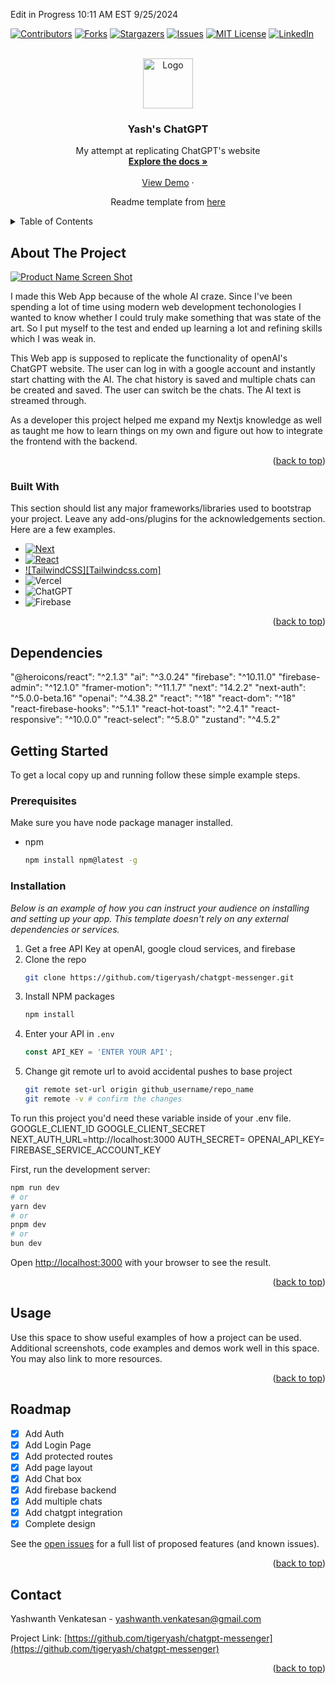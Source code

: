 Edit in Progress 10:11 AM EST 9/25/2024
 <!-- Improved compatibility of back to top link: See: https://github.com/othneildrew/Best-README-Template/pull/73 -->
<a id="readme-top"></a>
[![Contributors][contributors-shield]][contributors-url]
[![Forks][forks-shield]][forks-url]
[![Stargazers][stars-shield]][stars-url]
[![Issues][issues-shield]][issues-url]
[![MIT License][license-shield]][license-url]
[![LinkedIn][linkedin-shield]][linkedin-url]



<!-- PROJECT LOGO -->
<br />
<div align="center">
  <a href="https://github.com/othneildrew/Best-README-Template">
    <img src="images/logo.png" alt="Logo" width="80" height="80">
  </a>

  <h3 align="center">Yash's ChatGPT</h3>

  <p align="center">
    My attempt at replicating ChatGPT's website
    <br />
    <a href="https://github.com/othneildrew/Best-README-Template"><strong>Explore the docs »</strong></a>
    <br />
    <br />
    <a href="https://chatgpt-messenger-five.vercel.app/">View Demo</a>
    ·
    <p>
     Readme template from <a href="https://github.com/othneildrew/Best-README-Template/tree/main">here</a>
    </p>
</div>



<!-- TABLE OF CONTENTS -->
<details>
  <summary>Table of Contents</summary>
  <ol>
    <li>
      <a href="#about-the-project">About The Project</a>
      <ul>
        <li><a href="#built-with">Built With</a></li>
      </ul>
    </li>
    <li>
      <a href="#getting-started">Getting Started</a>
      <ul>
        <li><a href="#prerequisites">Prerequisites</a></li>
        <li><a href="#installation">Installation</a></li>
      </ul>
    </li>
    <li><a href="#usage">Usage</a></li>
    <li><a href="#roadmap">Roadmap</a></li>
    <li><a href="#contact">Contact</a></li>
  </ol>
</details>



<!-- ABOUT THE PROJECT -->
## About The Project

[![Product Name Screen Shot][product-screenshot]](https://chatgpt-messenger-five.vercel.app/)

I made this Web App because of the whole AI craze. Since I've been spending a lot of time using modern web development techonologies I wanted to know whether I could truly make something that was state of the art. So I put myself to the test and ended up learning a lot and refining skills which I was weak in. 

This Web app is supposed to replicate the functionality of openAI's ChatGPT website. The user can log in with a google account and instantly start chatting with the AI. The chat history is saved and multiple chats can be created and saved. The user can switch be the chats. The AI text is streamed through. 

As a developer this project helped me expand my Nextjs knowledge as well as taught me how to learn things on my own and figure out how to integrate the frontend with the backend. 

<p align="right">(<a href="#readme-top">back to top</a>)</p>


### Built With

This section should list any major frameworks/libraries used to bootstrap your project. Leave any add-ons/plugins for the acknowledgements section. Here are a few examples.

* [![Next][Next.js]][Next-url]
* [![React][React.js]][React-url]
* [![TailwindCSS][Tailwindcss.com]][Tailwind-url]
* ![Vercel](https://img.shields.io/badge/vercel-%23000000.svg?style=for-the-badge&logo=vercel&logoColor=white)
* ![ChatGPT](https://img.shields.io/badge/chatGPT-74aa9c?style=for-the-badge&logo=openai&logoColor=white)
* ![Firebase](https://img.shields.io/badge/firebase-a08021?style=for-the-badge&logo=firebase&logoColor=ffcd34)

<p align="right">(<a href="#readme-top">back to top</a>)</p>

## Dependencies
 "@heroicons/react": "^2.1.3"
 "ai": "^3.0.24"
 "firebase": "^10.11.0"
 "firebase-admin": "^12.1.0"
 "framer-motion": "^11.1.7"
 "next": "14.2.2"
 "next-auth": "^5.0.0-beta.16"
 "openai": "^4.38.2"
 "react": "^18"
 "react-dom": "^18"
 "react-firebase-hooks": "^5.1.1"
 "react-hot-toast": "^2.4.1"
 "react-responsive": "^10.0.0"
 "react-select": "^5.8.0"
 "zustand": "^4.5.2"



<!-- GETTING STARTED -->
## Getting Started

To get a local copy up and running follow these simple example steps.

### Prerequisites

Make sure you have node package manager installed.
* npm
  ```sh
  npm install npm@latest -g
  ```

### Installation

_Below is an example of how you can instruct your audience on installing and setting up your app. This template doesn't rely on any external dependencies or services._

1. Get a free API Key at openAI, google cloud services, and firebase
2. Clone the repo
   ```sh
   git clone https://github.com/tigeryash/chatgpt-messenger.git
   ```
3. Install NPM packages
   ```sh
   npm install
   ```
4. Enter your API in `.env`
   ```js
   const API_KEY = 'ENTER YOUR API';
   ```
5. Change git remote url to avoid accidental pushes to base project
   ```sh
   git remote set-url origin github_username/repo_name
   git remote -v # confirm the changes
   ```
To run this project you'd need these variable inside of your .env file.
GOOGLE_CLIENT_ID
GOOGLE_CLIENT_SECRET
NEXT_AUTH_URL=http://localhost:3000
AUTH_SECRET=
OPENAI_API_KEY=
FIREBASE_SERVICE_ACCOUNT_KEY

First, run the development server:

```bash
npm run dev
# or
yarn dev
# or
pnpm dev
# or
bun dev
```

Open [http://localhost:3000](http://localhost:3000) with your browser to see the result.


<p align="right">(<a href="#readme-top">back to top</a>)</p>



<!-- USAGE EXAMPLES -->
## Usage

Use this space to show useful examples of how a project can be used. Additional screenshots, code examples and demos work well in this space. You may also link to more resources.


<p align="right">(<a href="#readme-top">back to top</a>)</p>


<!-- ROADMAP -->
## Roadmap

- [x] Add Auth
- [x] Add Login Page
- [x] Add protected routes
- [x] Add page layout
- [x] Add Chat box
- [x] Add firebase backend
- [x] Add multiple chats
- [x] Add chatgpt integration
- [x] Complete design

See the [open issues](https://github.com/tigeryash/chatgpt-messenger/issues) for a full list of proposed features (and known issues).

<p align="right">(<a href="#readme-top">back to top</a>)</p>

<!-- CONTACT -->
## Contact

Yashwanth Venkatesan - yashwanth.venkatesan@gmail.com

Project Link: [https://github.com/tigeryash/chatgpt-messenger](https://github.com/tigeryash/chatgpt-messenger)

<p align="right">(<a href="#readme-top">back to top</a>)</p>

<!-- MARKDOWN LINKS & IMAGES -->
<!-- https://www.markdownguide.org/basic-syntax/#reference-style-links -->
[contributors-shield]: https://img.shields.io/github/contributors/othneildrew/Best-README-Template.svg?style=for-the-badge
[contributors-url]: https://github.com/othneildrew/Best-README-Template/graphs/contributors
[forks-shield]: https://img.shields.io/github/forks/othneildrew/Best-README-Template.svg?style=for-the-badge
[forks-url]: https://github.com/othneildrew/Best-README-Template/network/members
[stars-shield]: https://img.shields.io/github/stars/othneildrew/Best-README-Template.svg?style=for-the-badge
[stars-url]: https://github.com/othneildrew/Best-README-Template/stargazers
[issues-shield]: https://img.shields.io/github/issues/othneildrew/Best-README-Template.svg?style=for-the-badge
[issues-url]: https://github.com/othneildrew/Best-README-Template/issues
[license-shield]: https://img.shields.io/github/license/othneildrew/Best-README-Template.svg?style=for-the-badge
[license-url]: https://github.com/othneildrew/Best-README-Template/blob/master/LICENSE.txt
[linkedin-shield]: https://img.shields.io/badge/-LinkedIn-black.svg?style=for-the-badge&logo=linkedin&colorB=555
[linkedin-url]: https://linkedin.com/in/othneildrew
[product-screenshot]: images/screenshot.png
[Next.js]: https://img.shields.io/badge/next.js-000000?style=for-the-badge&logo=nextdotjs&logoColor=white
[Next-url]: https://nextjs.org/
[React.js]: https://img.shields.io/badge/React-20232A?style=for-the-badge&logo=react&logoColor=61DAFB
[React-url]: https://reactjs.org/
[TailwindCSS]: https://img.shields.io/badge/tailwindcss-%2338B2AC.svg?style=for-the-badge&logo=tailwind-css&logoColor=white
[Tailwind-url]: https://tailwindcss.com/


